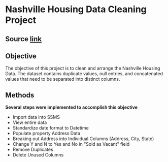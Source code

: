 # Nashville Housing Data Cleaning Project

## Source [link](https://github.com/AlexTheAnalyst/PortfolioProjects/blob/main/Nashville%20Housing%20Data%20for%20Data%20Cleaning.xlsx)

## Objective

The objective of this project is to clean and arrange the Nashville Housing Data. The dataset contains duplicate values, null entries, and concatenated values that need to be separated into distinct columns.

## Methods

**Several steps were implemented to accomplish this objective**
* Import data into SSMS
* View entire data
* Standardize date format to Datetime
* Populate property Address Data
* Breaking out Address into Individual Columns (Address, City, State)
* Change Y and N to Yes and No in "Sold as Vacant" field
* Remove Duplicates
* Delete Unused Columns
